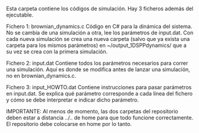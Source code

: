 Esta carpeta contiene los códigos de simulación. Hay 3 ficheros además del ejecutable.

Fichero 1: brownian_dynamics.c
	Código en C# para la dinámica del sistema. No se cambia de una simulación a otra, lee los parámetros de input.dat.
	Con cada nueva simulación se crea una nueva carpeta (salvo que ya exista una carpeta para los mismos parámetros) en ~/output_1DSPPdynamics/ que a su vez se crea con la primera simulación.

Fichero 2: input.dat
	Contiene todos los parámetros necesarios para correr una simulación. Aquí es donde se modifica antes de lanzar una simulación, no en brownian_dynamics.c.

Fichero 3: input_HOWTO.dat
	Contiene instrucciones para pasar parámetros en input.dat. Se explica qué parámetro corresponde a cada línea del fichero y cómo se debe interpretar e indicar dicho parámetro.


IMPORTANTE: Al menos de momento, las dos carpetas del repositorio deben estar a distancia ../.. de home para que todo funcione correctamente. El repositorio debe colocarse en home por lo tanto.
